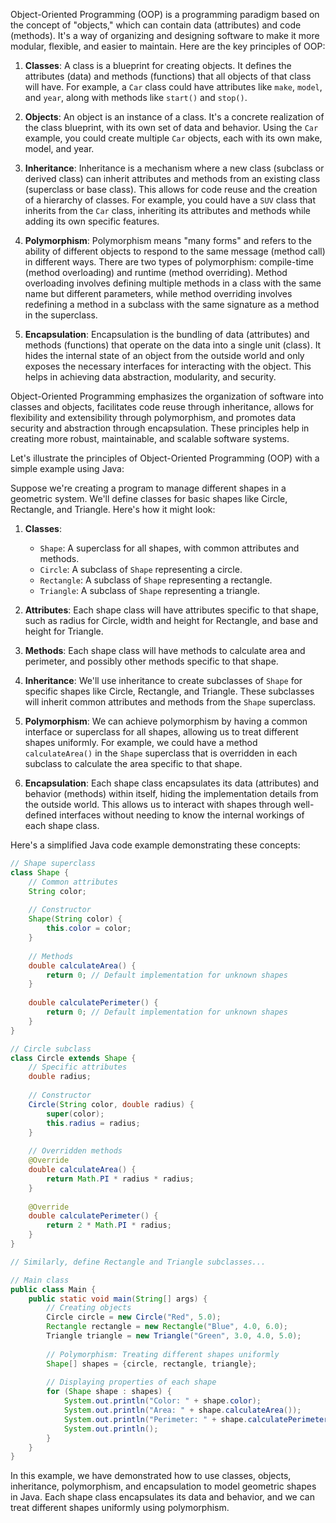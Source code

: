 Object-Oriented Programming (OOP) is a programming paradigm based on the concept of "objects," which can contain data (attributes) and code (methods). It's a way of organizing and designing software to make it more modular, flexible, and easier to maintain. Here are the key principles of OOP:

1. **Classes**: A class is a blueprint for creating objects. It defines the attributes (data) and methods (functions) that all objects of that class will have. For example, a `Car` class could have attributes like `make`, `model`, and `year`, along with methods like `start()` and `stop()`.

2. **Objects**: An object is an instance of a class. It's a concrete realization of the class blueprint, with its own set of data and behavior. Using the `Car` example, you could create multiple `Car` objects, each with its own make, model, and year.

3. **Inheritance**: Inheritance is a mechanism where a new class (subclass or derived class) can inherit attributes and methods from an existing class (superclass or base class). This allows for code reuse and the creation of a hierarchy of classes. For example, you could have a `SUV` class that inherits from the `Car` class, inheriting its attributes and methods while adding its own specific features.

4. **Polymorphism**: Polymorphism means "many forms" and refers to the ability of different objects to respond to the same message (method call) in different ways. There are two types of polymorphism: compile-time (method overloading) and runtime (method overriding). Method overloading involves defining multiple methods in a class with the same name but different parameters, while method overriding involves redefining a method in a subclass with the same signature as a method in the superclass.

5. **Encapsulation**: Encapsulation is the bundling of data (attributes) and methods (functions) that operate on the data into a single unit (class). It hides the internal state of an object from the outside world and only exposes the necessary interfaces for interacting with the object. This helps in achieving data abstraction, modularity, and security.

Object-Oriented Programming emphasizes the organization of software into classes and objects, facilitates code reuse through inheritance, allows for flexibility and extensibility through polymorphism, and promotes data security and abstraction through encapsulation. These principles help in creating more robust, maintainable, and scalable software systems.

Let's illustrate the principles of Object-Oriented Programming (OOP) with a simple example using Java:

Suppose we're creating a program to manage different shapes in a geometric system. We'll define classes for basic shapes like Circle, Rectangle, and Triangle. Here's how it might look:

1. **Classes**:
   - `Shape`: A superclass for all shapes, with common attributes and methods.
   - `Circle`: A subclass of `Shape` representing a circle.
   - `Rectangle`: A subclass of `Shape` representing a rectangle.
   - `Triangle`: A subclass of `Shape` representing a triangle.

2. **Attributes**:
   Each shape class will have attributes specific to that shape, such as radius for Circle, width and height for Rectangle, and base and height for Triangle.

3. **Methods**:
   Each shape class will have methods to calculate area and perimeter, and possibly other methods specific to that shape.

4. **Inheritance**:
   We'll use inheritance to create subclasses of `Shape` for specific shapes like Circle, Rectangle, and Triangle. These subclasses will inherit common attributes and methods from the `Shape` superclass.

5. **Polymorphism**:
   We can achieve polymorphism by having a common interface or superclass for all shapes, allowing us to treat different shapes uniformly. For example, we could have a method `calculateArea()` in the `Shape` superclass that is overridden in each subclass to calculate the area specific to that shape.

6. **Encapsulation**:
   Each shape class encapsulates its data (attributes) and behavior (methods) within itself, hiding the implementation details from the outside world. This allows us to interact with shapes through well-defined interfaces without needing to know the internal workings of each shape class.

Here's a simplified Java code example demonstrating these concepts:

```java
// Shape superclass
class Shape {
    // Common attributes
    String color;
    
    // Constructor
    Shape(String color) {
        this.color = color;
    }
    
    // Methods
    double calculateArea() {
        return 0; // Default implementation for unknown shapes
    }
    
    double calculatePerimeter() {
        return 0; // Default implementation for unknown shapes
    }
}

// Circle subclass
class Circle extends Shape {
    // Specific attributes
    double radius;
    
    // Constructor
    Circle(String color, double radius) {
        super(color);
        this.radius = radius;
    }
    
    // Overridden methods
    @Override
    double calculateArea() {
        return Math.PI * radius * radius;
    }
    
    @Override
    double calculatePerimeter() {
        return 2 * Math.PI * radius;
    }
}

// Similarly, define Rectangle and Triangle subclasses...

// Main class
public class Main {
    public static void main(String[] args) {
        // Creating objects
        Circle circle = new Circle("Red", 5.0);
        Rectangle rectangle = new Rectangle("Blue", 4.0, 6.0);
        Triangle triangle = new Triangle("Green", 3.0, 4.0, 5.0);
        
        // Polymorphism: Treating different shapes uniformly
        Shape[] shapes = {circle, rectangle, triangle};
        
        // Displaying properties of each shape
        for (Shape shape : shapes) {
            System.out.println("Color: " + shape.color);
            System.out.println("Area: " + shape.calculateArea());
            System.out.println("Perimeter: " + shape.calculatePerimeter());
            System.out.println();
        }
    }
}
```

In this example, we have demonstrated how to use classes, objects, inheritance, polymorphism, and encapsulation to model geometric shapes in Java. Each shape class encapsulates its data and behavior, and we can treat different shapes uniformly using polymorphism.

